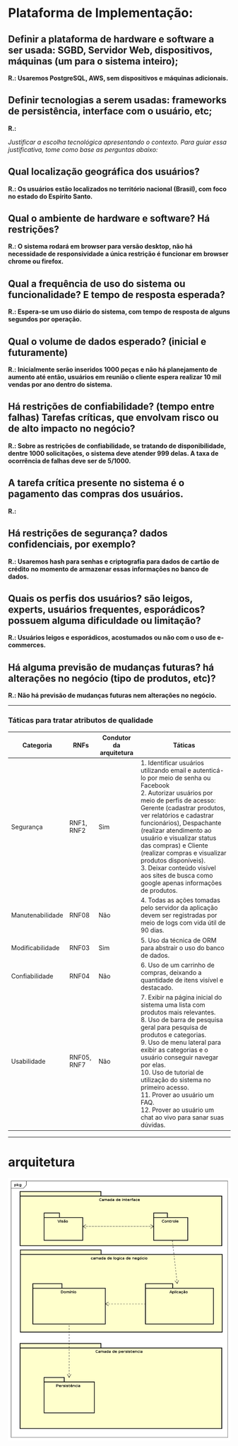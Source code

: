 # Plataforma de Implementação:
## Definir a plataforma de hardware e software a ser usada: SGBD, Servidor Web, dispositivos, máquinas (um para o sistema inteiro);

**R.: Usaremos PostgreSQL, AWS, sem dispositivos e máquinas adicionais.**

## Definir tecnologias a serem usadas: frameworks de persistência, interface com o usuário, etc;

**R.:**

*Justificar a escolha tecnológica apresentando o contexto. Para guiar essa justificativa, tome como base as perguntas abaixo:*


## Qual localização geográfica dos usuários?

**R.: Os usuários estão localizados no território nacional (Brasil), com foco no estado do Espírito Santo.**

## Qual o ambiente de hardware e software? Há restrições?

**R.: O sistema rodará em browser para versão desktop, não há necessidade de responsividade a única restrição é funcionar em browser chrome ou firefox.**

## Qual a frequência de uso do sistema ou funcionalidade? E tempo de resposta esperada?
**R.: Espera-se um uso diário do sistema, com tempo de resposta de alguns segundos por operação.**

## Qual o volume de dados esperado? (inicial e futuramente)

**R.: Inicialmente serão inseridos 1000 peças e não há planejamento de aumento até então, usuários em reunião o cliente espera realizar 10 mil vendas por ano dentro do sistema.**

## Há restrições de confiabilidade? (tempo entre falhas) Tarefas críticas, que envolvam risco ou de alto impacto no negócio?

**R.: Sobre as restrições de confiabilidade, se tratando de disponibilidade, dentre 1000 solicitações, o sistema deve atender 999 delas. A taxa de ocorrência de falhas deve ser de 5/1000.**

## A tarefa crítica presente no sistema é o pagamento das compras dos usuários.

**R.:**

## Há restrições de segurança? dados confidenciais, por exemplo?

**R.: Usaremos hash para senhas e criptografia para dados de cartão de crédito no momento de armazenar essas informações no banco de dados.**

## Quais os perfis dos usuários? são leigos, experts, usuários frequentes, esporádicos? possuem alguma dificuldade ou limitação?

**R.: Usuários leigos e esporádicos, acostumados ou não com o uso de e-commerces.**

## Há alguma previsão de mudanças futuras? há alterações no negócio (tipo de produtos, etc)?

**R.: Não há previsão de mudanças futuras nem alterações no negócio.**

<hr>

### Táticas para tratar atributos de qualidade

|Categoria|RNFs|Condutor da arquitetura|Táticas|
|---------|----|-----------------------|-------|
|Segurança|RNF1, RNF2|Sim|1. Identificar usuários utilizando email e autenticá-lo por meio de senha ou Facebook<br>2. Autorizar usuários por meio de perfis de acesso: Gerente (cadastrar produtos, ver relatórios e cadastrar funcionários), Despachante (realizar atendimento ao usuário e visualizar status das compras) e Cliente (realizar compras e visualizar produtos disponíveis).<br>3. Deixar conteúdo visível aos sites de busca como google apenas informações de produtos.|
|Manutenabilidade|RNF08|Não|4. Todas as ações tomadas pelo servidor da aplicação devem ser registradas por meio de logs com vida útil de 90 dias.|
|Modificabilidade|RNF03|Sim|5. Uso da técnica de ORM para abstrair o uso do banco de dados.|
|Confiabilidade|RNF04|Não| 6. Uso de um carrinho de compras, deixando a quantidade de itens visível e destacado.|
|Usabilidade|RNF05, RNF7|Não| 7. Exibir na página inicial do sistema uma lista com produtos mais relevantes.<br>8. Uso de barra de pesquisa geral para pesquisa de produtos e categorias.<br>9. Uso de menu lateral para exibir as categorias e o usuário conseguir navegar por elas.<br>10. Uso de tutorial de utilização do sistema no primeiro acesso.<br>11. Prover ao usuário um FAQ.<br>12. Prover ao usuário um chat ao vivo para sanar suas dúvidas.|
 
 <hr>

# arquitetura
![arquitetura](../arquitetura/Arquitetura_sistema.png)